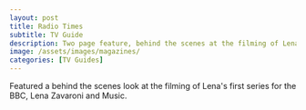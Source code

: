 ```yaml
---
layout: post
title: Radio Times
subtitle: TV Guide
description: Two page feature, behind the scenes at the filming of Lena's first series for the BBC, Lena Zavaroni and Music.
image: /assets/images/magazines/
categories: [TV Guides]
---
```


Featured a behind the scenes look at the filming of Lena's first series for the BBC, Lena Zavaroni and Music.

